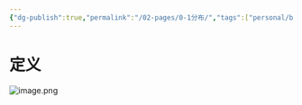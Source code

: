 ```yaml
---
{"dg-publish":true,"permalink":"/02-pages/0-1分布/","tags":["personal/blog"]}
---
```


# 定义
![image.png](https://yelanyanyu-img-bed.oss-cn-hangzhou.aliyuncs.com/img/blog/2024/06/20240606163300.png)
